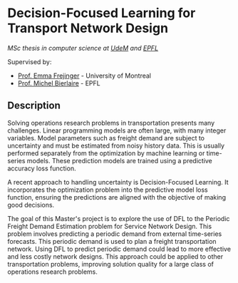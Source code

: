 # Decision-Focused Learning for Transport Network Design

_MSc thesis in computer science at [UdeM](https://www.umontreal.ca) and [EPFL](https://www.epfl.ch)_

Supervised by:
* [Prof. Emma Frejinger](https://www.emmafrejinger.org) - University of Montreal
* [Prof. Michel Bierlaire](https://people.epfl.ch/michel.bierlaire) - EPFL

## Description

Solving operations research problems in transportation presents many challenges. Linear programming models are often large, with many integer variables. Model parameters such as freight demand are subject to uncertainty and must be estimated from noisy history data. This is usually performed separately from the optimization by machine learning or time-series models. These prediction models are trained using a predictive accuracy loss function.

A recent approach to handling uncertainty is Decision-Focused Learning. It incorporates the optimization problem into the predictive model loss function, ensuring the predictions are aligned with the objective of making good decisions.

The goal of this Master's project is to explore the use of DFL to the Periodic Freight Demand Estimation problem for Service Network Design. This problem involves predicting a periodic demand from external time-series forecasts. This periodic demand is used to plan a freight transportation network. Using DFL to predict periodic demand could lead to more effective and less costly network designs. This approach could be applied to other transportation problems, improving solution quality for a large class of operations research problems.

